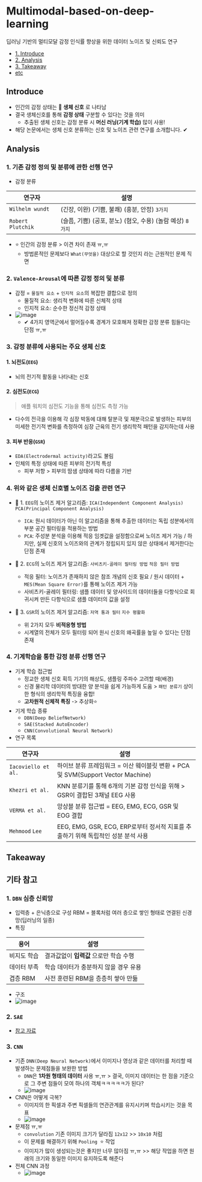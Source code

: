 # Multimodal-based-on-deep-learning
딥러닝 기반의 멀티모달 감정 인식률 향상을 위한 데이터 노이즈 및 신뢰도 연구

- [1. Introduce](#Introduce)
- [2. Analysis](#Analysis)
- [3. Takeaway](#Takeaway)
- [etc](#기타-참고)

## Introduce
- 인간의 감정 상태는 🤭 __생체 신호__ 로 나타남
- 결국 생체신호를 통해 __감정 상태__ 구분할 수 있다는 것을 의미
  - 추출된 생체 신호는 감정 분류 시 __머신 러닝(기계 학습)__ 많이 사용!
- 해당 논문에서는 생체 신호 분류하는 신호 및 노이즈 관련 연구를 소개합니다. ✔
## Analysis
### 1. 기존 감정 정의 및 분류에 관한 선행 연구
- 감정 분류

|연구자|설명|
|--------|----|
|`Wilhelm wundt`|(긴장, 이완) (기쁨, 불쾌) (흥분, 안정) `3가지`|
|`Robert Plutchik`|(슬픔, 기쁨) (공포, 분노) (혐오, 수용) (놀람 예상) `8가지`|
- ⭐ 인간의 감정 분류 > 이견 차이 존재 ㅠ,ㅠ
  - 방법론적인 문제보다 `What(무엇을)` 대상으로 할 것인지 라는 근원적인 문제 직면

### 2. `Valence-Arousal`에 따른 감정 정의 및 분류
- 감정 = `물질적 요소` + `인지적 요소`의 복잡한 결합으로 정의
  - 물질적 요소: 생리적 변화에 따른 신체적 상태
  - 인지적 요소: 순수한 정신적 감정 상태
- ![image](https://user-images.githubusercontent.com/61215550/163671947-0793acd9-6304-4148-9acc-767447d30257.png)
  - ✔ 4가지 영역군에서 멀어질수록 경계가 모호해져 정확한 감정 분류 힘들다는 단점 ㅠ,ㅠ

### 3. 감정 분류에 사용되는 주요 생체 신호
#### 1. 뇌전도(`EEG`)
- 뇌의 전기적 활동을 나타내는 신호
#### 2. 심전도(`ECG`)
> 애플 워치의 심전도 기능을 통해 심전도 측정 가능

- 다수의 전극을 이용해 각 심장 박동에 대해 탈분극 및 재분극으로 발생하는 피부의 미세한 전기적 변화를 측정하여 심장 근육의 전기 생리학적 패턴을 감지하는데 사용

#### 3. 피부 반응(`GSR`)
- `EDA(Electrodermal activity)`라고도 불림
- 인체의 특정 상태에 따른 피부의 전기적 특성
  - 피부 저항 > 피부의 땀샘 상태에 따라 다름을 기반

### 4. 위와 같은 생체 신호별 노이즈 검출 관련 연구
- 🐤 1. `EEG`의 노이즈 제거 알고리즘: `ICA(Independent Component Analysis)` `PCA(Principal Component Analysis)`
  - `ICA`: 원시 데이터가 아닌 이 알고리즘을 통해 추출한 데이터는 독립 성분에서의 부분 공간 필터링을 적용하는 방법
  - `PCA`: 주성분 분석을 이용해 적응 임곗값을 설정함으로써 노이즈 제거 가능 / 하지만, 실제 신호의 노이즈와의 관계가 정립되지 있지 않은 상태에서 제거한다는 단점 존재

- 🐤 2. `ECG`의 노이즈 제거 알고리즘: `사비츠키-골레이 필터링 방법` `적응 필터 방법`
  - 적응 필터: 노이즈가 존재하지 않은 참조 개념의 신호 필요 / 원시 데이터 + `MES(Mean Square Error)`를 통해 노이즈 제거 가능
  - 사비츠키-골레이 필터링: 샘플 데이터 및 양사이드의 데이터들을 다항식으로 회귀시켜 만든 다항식으로 샘플 데이터의 값을 설정

- 🐤 3. `GSR`의 노이즈 제거 알고리즘: `저역 통과 필터` `지수 평활화`
  - 위 2가지 모두 __비적응형 방법__ 
  - 시계열의 전체가 모두 필터링 되어 원시 신호의 왜곡률을 높일 수 있다는 단점 존재

### 4. 기계학습을 통한 감정 분류 선행 연구
- 기계 학습 접근법
  - 정교한 생체 신호 획득 기기의 해상도, 샘플링 주파수 고려할 때(배경)
  - 신경 물리학 데이터의 방대한 양 분석을 쉽게 가능하게 도움 > `패턴 분류기` 상이한 형식의 생리학적 특징을 융합!
  - __고차원적 신체적 특징__ -> 추상화⭐
- 기게 학습 종류
  - `DBN(Deep BeliefNetwork)`
  - `SAE(Stacked AutoEncoder)`
  - `CNN(Convolutional Neural Network)`
- 연구 목록

|연구자|설명|
|-----|------|
|`Iacoviello et al.`|하이브 분류 프레임워크 = 이산 웨이블릿 변환 + PCA 및 SVM(Support Vector Machine)|
|`Khezri et al.`|KNN 분류기를 통해 6개의 기본 감정 인식을 위해 > GSR이 결합된 3채널 EEG 사용|
|`VERMA et al.`|앙상블 분류 접근법 = EEG, EMG, ECG, GSR 및 EOG 결합|
|`Mehmood` `Lee`|EEG, EMG, GSR, ECG, ERP로부터 정서적 지표를 추출하기 위해 독립적인 성분 분석 사용|
## Takeaway


## 기타 참고 
### 1. `DBN` 심층 신뢰망
- 입력층 + 은닉층으로 구성 RBM = 블록처럼 여러 층으로 쌓인 형태로 연결된 신경망(딥러닝의 일종)
- 특징

|용어|설명|
|-----|-----|
|비지도 학습|결과값없이 __입력값__ 으로만 학습 수행|
|데이터 부족|학습 데이터가 충분하지 않을 경우 유용|
|겹층 RBM|사전 훈련된 RBM을 층층히 쌓아 만듦|

- 구조
- ![image](https://user-images.githubusercontent.com/61215550/163672668-2fdd474b-60b1-41ba-89f0-74d56d6ee49a.png)

### 2. `SAE`
- [참고 자료](https://excelsior-cjh.tistory.com/187)

### 3. `CNN`
- 기존 `DNN(Deep Neural Network)`에서 이미지나 영상과 같은 데이터를 처리할 때 발생하는 문제점들을 보완한 방법
  - `DNN`은 __1차원 형태의 데이터__ 사용 ㅠ,ㅠ > 결국, 이미지 데이터는 한 점을 기준으로 그 주변 점들이 모여 하나의 객체ㅋㅋㅋㅋㅋ가 된다?
  - ![image](https://user-images.githubusercontent.com/61215550/163672931-70d609d2-04b5-42ab-92d1-b470842c4423.png)
- CNN은 어떻게 극복?
  - 이미지의 한 픽셀과 주변 픽셀들의 연관관계를 유지시키며 학습시키는 것을 목표
  - ![image](https://user-images.githubusercontent.com/61215550/163672991-a74cde8e-d2af-4ec2-ad7e-85ed6df612ae.png)
- 문제점 ㅠ,ㅠ
  - `convolution` 기존 이미지 크기가 달라짐 `12x12` >> `10x10` 처럼
  - 이 문제를 해결하기 위해 `Pooling `⭐ 작업 
  - 이미지가 많이 생성되는것은 좋지만 너무 많아짐 ㅠ,ㅠ >> 해당 작업을 하면 원래의 크기와 동일한 이미지 유지하도록 해준다
- 전체 CNN 과정
  - ![image](https://user-images.githubusercontent.com/61215550/163673090-6a881d09-a0d5-4a53-b8e2-482b6c24a4ca.png)


